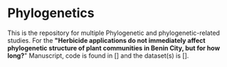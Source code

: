 # Phylogenetics

This is the repository for multiple Phylogenetic and phylogenetic-related studies. For the **"Herbicide applications do not immediately affect phylogenetic structure of plant communities in Benin City, but for how long?**" Manuscript, 
code is found in [] and the dataset(s) is []. 
